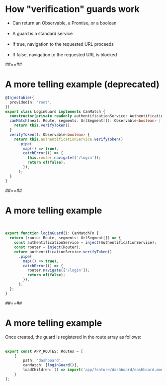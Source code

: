 <!-- .slide -->
# How "verification" guards work

- Can return an Observable, a Promise, or a boolean<br><br>
- A guard is a standard service<br><br>
- If true, navigation to the requested URL proceeds<br><br>
- If false, navigation to the requested URL is blocked

##==##

<!-- .slide: class="with-code inconsolata" -->
# A more telling example (deprecated)
```typescript
@Injectable({
  providedIn: 'root',
})
export class LoginGuard implements CanMatch {
  constructor(private readonly authentificationService: AuthentificationService, private readonly router: Router) {}
  canMatch(next: Route, segments: UrlSegment[]): Observable<boolean> | boolean {
    return this.verifyToken();
  }
  verifyToken(): Observable<boolean> {
    return this.authentificationService.verifyToken()
      .pipe(
        map(() => true),
        catchError(() => {
          this.router.navigate(['/login']);
          return of(false);
        }),
      );
  }
}
```
<!-- .element: class="big-code" -->

##==##

<!-- .slide: class="sfeir-basic-slide with-code inconsolata" -->
# A more telling example

<br/>

```typescript
export function loginGuard(): CanMatchFn {
  return (route: Route, segments: UrlSegment[]) => {
    const authentificationService = inject(AuthentificationService);
    const router = inject(Router);
    return authentificationService.verifyToken()
      .pipe(
        map(() => true),
        catchError(() => {
          router.navigate(['/login']);
          return of(false);
        }),
      );
  };
}
```
<!-- .element: class="big-code" -->

##==##

<!-- .slide: class="with-code inconsolata" -->
# A more telling example

Once created, the guard is registered in the route array as follows:
<br><br>

```typescript
export const APP_ROUTES: Routes = [
    {
        path: 'dashboard',
        canMatch: [loginGuard()],
        loadChildren: () => import('app/feature/dashboard/dashboard.module').then(m => m.DashboardModule)
    }
];
```
<!-- .element: class="big-code" -->
